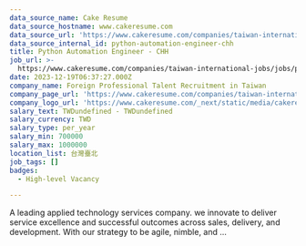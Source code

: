 ```yaml
---
data_source_name: Cake Resume
data_source_hostname: www.cakeresume.com
data_source_url: 'https://www.cakeresume.com/companies/taiwan-international-jobs/jobs'
data_source_internal_id: python-automation-engineer-chh
title: Python Automation Engineer - CHH
job_url: >-
  https://www.cakeresume.com/companies/taiwan-international-jobs/jobs/python-automation-engineer-chh
date: 2023-12-19T06:37:27.000Z
company_name: Foreign Professional Talent Recruitment in Taiwan
company_page_url: 'https://www.cakeresume.com/companies/taiwan-international-jobs'
company_logo_url: 'https://www.cakeresume.com/_next/static/media/cakeresume.e1c03867.svg'
salary_text: TWDundefined - TWDundefined
salary_currency: TWD
salary_type: per_year
salary_min: 700000
salary_max: 1000000
location_list: 台灣臺北
job_tags: []
badges:
  - High-level Vacancy

---
```


A leading applied technology services company. we innovate to deliver service excellence and successful outcomes across sales, delivery, and development. With our strategy to be agile, nimble, and ...